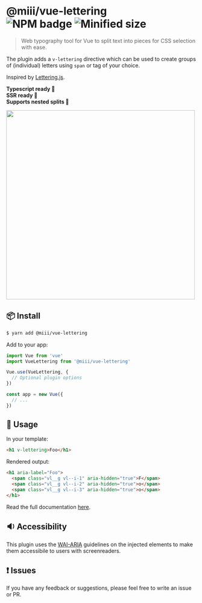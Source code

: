 # @miii/vue-lettering<br>![NPM badge](https://img.shields.io/npm/v/@miii/vue-lettering) ![Minified size](https://img.shields.io/bundlephobia/min/@miii/vue-lettering)
> Web typography tool for Vue to split text into pieces for CSS selection with ease.<br>

The plugin adds a `v-lettering` directive which can be used to create groups of (individual) letters using `span` or tag of your choice.

Inspired by [Lettering.js](https://github.com/davatron5000/Lettering.js).


<strong>Typescript ready 🌟</strong><br>
<strong>SSR ready 🌟</strong><br>
<strong>Supports nested splits 🌟</strong>

<img src="https://user-images.githubusercontent.com/158975/76702748-a1ac3300-66cc-11ea-83d1-1bcf6fb24d0b.png" width="500">

## 📦  Install
```sh
$ yarn add @miii/vue-lettering
```

Add to your app:
```js
import Vue from 'vue'
import VueLettering from '@miii/vue-lettering'

Vue.use(VueLettering, {
  // Optional plugin options
})

const app = new Vue({
  // ...
})
```

## 🚀  Usage

In your template:
```html
<h1 v-lettering>Foo</h1>
```

Rendered output:
```html
<h1 aria-label="Foo">
  <span class="vl__g vl--i-1" aria-hidden="true">F</span>
  <span class="vl__g vl--i-2" aria-hidden="true">o</span>
  <span class="vl__g vl--i-3" aria-hidden="true">o</span>
</h1>
```

Read the full documentation [here](https://miii.github.io/vue-lettering/).

## 🔉  Accessibility
This plugin uses the [WAI-ARIA](https://developer.mozilla.org/en-US/docs/Learn/Accessibility/WAI-ARIA_basics) guidelines on the injected elements to make them accessibile to users with screenreaders.

## ❗️ Issues
If you have any feedback or suggestions, please feel free to write an issue or PR.
